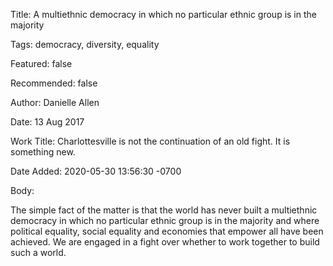 Title:  A multiethnic democracy in which no particular ethnic group is in the majority

Tags:   democracy, diversity, equality

Featured: false

Recommended: false

Author: Danielle Allen

Date:   13 Aug 2017

Work Title: Charlottesville is not the continuation of an old fight. It is something new.

Date Added: 2020-05-30 13:56:30 -0700

Body: 

The simple fact of the matter is that the world has never built a multiethnic democracy in which no particular ethnic group is in the majority and where political equality, social equality and economies that empower all have been achieved. We are engaged in a fight over whether to work together to build such a world.


